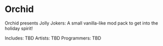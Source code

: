 # Orchid
Orchid presents Jolly Jokers: A small vanilla-like mod pack to get into the holiday spirit!

Includes:
TBD
Artists:
TBD
Programmers:
TBD
